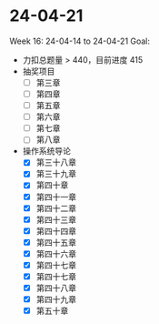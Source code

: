 # 24-04-21
Week 16: 24-04-14 to 24-04-21
Goal:
- 力扣总题量 > 440，目前进度 415
- 抽奖项目
  - [ ] 第三章
  - [ ] 第四章
  - [ ] 第五章
  - [ ] 第六章
  - [ ] 第七章
  - [ ] 第八章
- 操作系统导论
  - [x] 第三十八章
  - [x] 第三十九章
  - [x] 第四十章
  - [x] 第四十一章
  - [x] 第四十二章
  - [x] 第四十三章
  - [x] 第四十四章
  - [x] 第四十五章
  - [x] 第四十六章
  - [x] 第四十七章
  - [x] 第四十七章
  - [x] 第四十八章
  - [x] 第四十九章
  - [x] 第五十章
